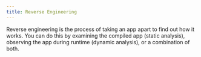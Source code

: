 ```yaml
---
title: Reverse Engineering
---
```


Reverse engineering is the process of taking an app apart to find out how it works. You can do this by examining the compiled app (static analysis), observing the app during runtime (dynamic analysis), or a combination of both.
